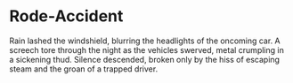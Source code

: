 # Rode-Accident
Rain lashed the windshield, blurring the headlights of the oncoming car. A screech tore through the night as the vehicles swerved, metal crumpling in a sickening thud. Silence descended, broken only by the hiss of escaping steam and the groan of a trapped driver. 
